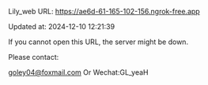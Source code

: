 Lily_web URL: https://ae6d-61-165-102-156.ngrok-free.app

Updated at: 2024-12-10 12:21:39

If you cannot open this URL, the server might be down.

Please contact: 

goley04@foxmail.com Or Wechat:GL_yeaH